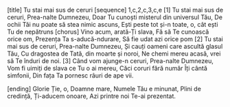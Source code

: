 [title] Tu stai mai sus de ceruri
[sequence] 1,c,2,c,3,c,e
[1]
Tu stai mai sus de ceruri, Prea-nalte Dumnezeu,
Doar Tu cunoști misterul din universul Tău,
De ochii Tăi nu poate să stea nimic ascuns,
Ești peste tot și-n toate, o, cât ești Tu de nepătruns
[chorus]
Vino acum, arată-Ți slava,
Fă să Te cunoască orice om,
Prezența Ta s-aducă-ndurare,
Să fie udat azi orice pom
[2]
Tu stai mai sus de ceruri, Prea-nalte Dumnezeu,
Și cauți oameni care ascultă glasul Tău,
Cu dragostea de Tată, din moarte și noroi,
Ne chemi mereu acasă, vrei să Te înduri de noi.
[3]
Când vom ajunge-n ceruri, Prea-nalte Dumnezeu,
Vom fi uimiți de slava ce Tu o ai mereu,
Căci coruri fără număr Îți cântă simfonii,
Din fața Ta pornesc râuri de ape vii.

[ending]
Glorie Ție, o, Doamne mare,
Numele Tău e minunat,
Plini de credință, Ți-aducem onoare,
Azi printre noi Te-ai prezentat.


